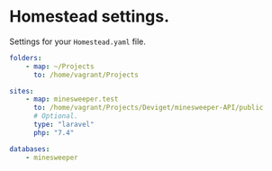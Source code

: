 # Homestead settings.

Settings for your `Homestead.yaml` file.

```yaml
folders:
    - map: ~/Projects
      to: /home/vagrant/Projects

sites:
    - map: minesweeper.test
      to: /home/vagrant/Projects/Deviget/minesweeper-API/public
      # Optional.
      type: "laravel"
      php: "7.4"

databases:
    - minesweeper

```

